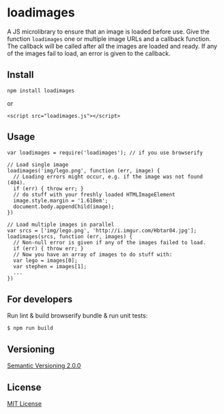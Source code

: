# loadimages

A JS microlibrary to ensure that an image is loaded before use. Give the function `loadimages` one or multiple image URLs and a callback function. The callback will be called after all the images are loaded and ready. If any of the images fail to load, an error is given to the callback.



## Install

    npm install loadimages

or

    <script src="loadimages.js"></script>



## Usage

    var loadimages = require('loadimages'); // if you use browserify

    // Load single image
    loadimages('img/lego.png', function (err, image) {
      // Loading errors might occur, e.g. if the image was not found (404).
      if (err) { throw err; }
      // do stuff with your freshly loaded HTMLImageElement
      image.style.margin = '1.618em';
      document.body.appendChild(image);
    })

    // Load multiple images in parallel
    var srcs = ['img/lego.png', 'http://i.imgur.com/Hbtar04.jpg'];
    loadimages(srcs, function (err, images) {
      // Non-null error is given if any of the images failed to load.
      if (err) { throw err; }
      // Now you have an array of images to do stuff with:
      var lego = images[0];
      var stephen = images[1];
      ...
    })



## For developers

Run lint & build browserify bundle & run unit tests:

    $ npm run build



## Versioning

[Semantic Versioning 2.0.0](http://semver.org/)



## License

[MIT License](../blob/master/LICENSE)
